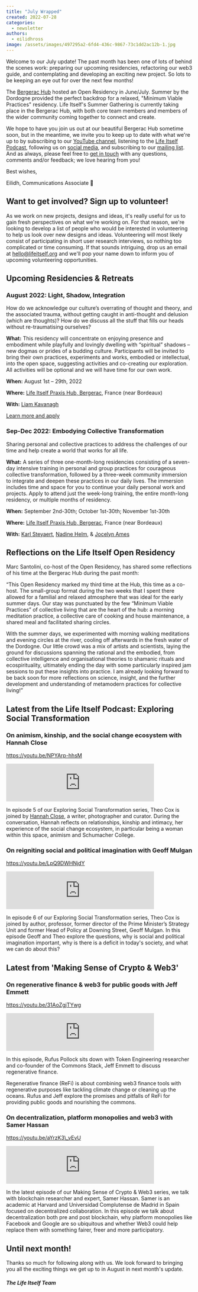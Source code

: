 ```yaml
---
title: "July Wrapped"
created: 2022-07-28
categories: 
  - newsletter
authors: 
  - eilidhross
image: /assets/images/497295a2-6fd4-436c-9867-73c1dd2ac12b-1.jpg
---
```


Welcome to our July update! The past month has been one of lots of behind the scenes work: preparing our upcoming residencies, refactoring our web3 guide, and contemplating and developing an exciting new project. So lots to be keeping an eye out for over the next few months!

The [Bergerac Hub](https://lifeitself.org/hubs/bergerac/) hosted an Open Residency in June/July. Summer by the Dordogne provided the perfect backdrop for a relaxed, "Minimum Viable Practices" residency. Life Itself's Summer Gathering is currently taking place in the Bergerac Hub, with both core team members and members of the wider community coming together to connect and create.

We hope to have you join us out at our beautiful Bergerac Hub sometime soon, but in the meantime, we invite you to keep up to date with what we're up to by subscribing to our [YouTube channel](https://www.youtube.com/channel/UCmBq3VO9w_MLTKD_CHsYN-Q), listening to the [Life Itself Podcast](https://anchor.fm/life-itself), following us on [social media](https://twitter.com/forlifeitself), and subscribing to our [mailing list](https://lifeitself.org/contact/). And as always, please feel free to [get in touch](https://lifeitself.org/contact/) with any questions, comments and/or feedback; we love hearing from you!

Best wishes,

Eilidh, Communications Associate 💛

## Want to get involved? Sign up to volunteer!

As we work on new projects, designs and ideas, it's really useful for us to gain fresh perspectives on what we're working on. For that reason, we're looking to develop a list of people who would be interested in volunteering to help us look over new designs and ideas. Volunteering will most likely consist of participating in short user research interviews, so nothing too complicated or time consuming. If that sounds intriguing, drop us an email at [hello@lifeitself.org](mailto:hello@lifeitself.org) and we'll pop your name down to inform you of upcoming volunteering opportunities.

## Upcoming Residencies & Retreats

### August 2022: Light, Shadow, Integration

How do we acknowledge our culture’s overrating of thought and theory, and the associated trauma, without getting caught in anti-thought and delusion (which are thoughts)? How do we discuss all the stuff that fills our heads without re-traumatising ourselves?

**What:** This residency will concentrate on enjoying presence and embodiment while playfully and lovingly dwelling with “spiritual” shadows – new dogmas or prides of a budding culture. Participants will be invited to bring their own practices, experiments and works, embodied or intellectual, into the open space, suggesting activities and co-creating our exploration. All activities will be optional and we will have time for our own work.

**When:** August 1st – 29th, 2022

**Where:** [Life Itself Praxis Hub, Bergerac](https://lifeitself.org/hubs/bergerac/), France (near Bordeaux)

**With:** [Liam Kavanagh](https://lifeitself.org/people/)

[Learn more and apply](https://lifeitself.org/light-shadow-integration/)

### Sep-Dec 2022: Embodying Collective Transformation

Sharing personal and collective practices to address the challenges of our time and help create a world that works for all life.

**What:** A series of three one-month-long residencies consisting of a seven-day intensive training in personal and group practices for courageous collective transformation, followed by a three-week community immersion to integrate and deepen these practices in our daily lives. The immersion includes time and space for you to continue your daily personal work and projects. Apply to attend just the week-long training, the entire month-long residency, or multiple months of residency.

**When:** September 2nd-30th; October 1st-30th; November 1st-30th

**Where:** [Life Itself Praxis Hub, Bergerac](https://lifeitself.org/hubs/bergerac/), France (near Bordeaux)

**With:** [Karl Steyaert](http://www.karlsteyaert.com/), [Nadine Helm](https://www.embracing-life.com/), & [Jocelyn Ames](https://becomingtogether.net/)

## Reflections on the Life Itself Open Residency

Marc Santolini, co-host of the Open Residency, has shared some reflections of his time at the Bergerac Hub during the past month:

“This Open Residency marked my third time at the Hub, this time as a co-host. The small-group format during the two weeks that I spent there allowed for a familial and relaxed atmosphere that was ideal for the early summer days. Our stay was punctuated by the few “Minimum Viable Practices” of collective living that are the heart of the hub: a morning meditation practice, a collective care of cooking and house maintenance, a shared meal and facilitated sharing circles.

With the summer days, we experimented with morning walking meditations and evening circles at the river, cooling off afterwards in the fresh water of the Dordogne. Our little crowd was a mix of artists and scientists, laying the ground for discussions spanning the rational and the embodied, from collective intelligence and organisational theories to shamanic rituals and ecospirituality, ultimately ending the day with some particularly inspired jam sessions to put these insights into practice. I am already looking forward to be back soon for more reflections on science, insight, and the further development and understanding of metamodern practices for collective living!”

## Latest from the Life Itself Podcast: Exploring Social Transformation

### On animism, kinship, and the social change ecosystem with Hannah Close

https://youtu.be/NPYArp-hhsM

<iframe src="https://anchor.fm/life-itself/embed/episodes/Hannah-Close-on-Animism--Kinship--and-the-Social-Change-Ecosystem-e1l4etn/a-a7gpq18" height="102px" width="400px" frameborder="0" scrolling="no"></iframe>

In episode 5 of our Exploring Social Transformation series, Theo Cox is joined by [Hannah Close](https://hannahlclose.com/who), a writer, photographer and curator. During the conversation, Hannah reflects on relationships, kinship and intimacy, her experience of the social change ecosystem, in particular being a woman within this space, animism and Schumacher College.

### On reigniting social and political imagination with Geoff Mulgan

https://youtu.be/LpQ9DWHNjdY

<iframe src="https://anchor.fm/life-itself/embed/episodes/Geoff-Mulgan-on-Reigniting-Social-and-Political-Imagination-e1lm1vn/a-a7gpq18" height="102px" width="400px" frameborder="0" scrolling="no"></iframe>

In episode 6 of our Exploring Social Transformation series, Theo Cox is joined by author, professor, former director of the Prime Minister’s Strategy Unit and former Head of Policy at Downing Street, Geoff Mulgan. In this episode Geoff and Theo explore the questions, why is social and political imagination important, why is there is a deficit in today's society, and what we can do about this?

## Latest from 'Making Sense of Crypto & Web3'

### On regenerative finance & web3 for public goods with Jeff Emmett

https://youtu.be/31AoZgjTYwg

<iframe src="https://anchor.fm/life-itself/embed/episodes/Rufus-Pollock-and-Jeff-Emmett-on-Regenerative-Finance-and-Web3-for-Public-Goods-e1kq45q/a-a7gpq18" height="102px" width="400px" frameborder="0" scrolling="no"></iframe>

In this episode, Rufus Pollock sits down with Token Engineering researcher and co-founder of the Commons Stack, Jeff Emmett to discuss regenerative finance.

Regenerative finance (ReFi) is about combining web3 finance tools with regenerative purposes like tackling climate change or cleaning up the oceans. Rufus and Jeff explore the promises and pitfalls of ReFi for providing public goods and nourishing the commons.

### On decentralization, platform monopolies and web3 with Samer Hassan

https://youtu.be/aYrzK3\_vEvU

<iframe src="https://anchor.fm/life-itself/embed/episodes/Samer-Hassan--Rufus-Pollock-on-Decentralization--Platform-Monopolies-and-Web3-e1lcl38/a-a7gpq18" height="102px" width="400px" frameborder="0" scrolling="no"></iframe>

In the latest episode of our Making Sense of Crypto & Web3 series, we talk with blockchain researcher and expert, Samer Hassan. Samer is an academic at Harvard and Universidad Complutense de Madrid in Spain focused on decentralized collaboration. In this episode we talk about decentralization both pre and post blockchain, why platform monopolies like Facebook and Google are so ubiquitous and whether Web3 could help replace them with something fairer, freer and more participatory.

## Until next month!

Thanks so much for following along with us. We look forward to bringing you all the exciting things we get up to in August in next month's update.

##### The Life Itself Team
